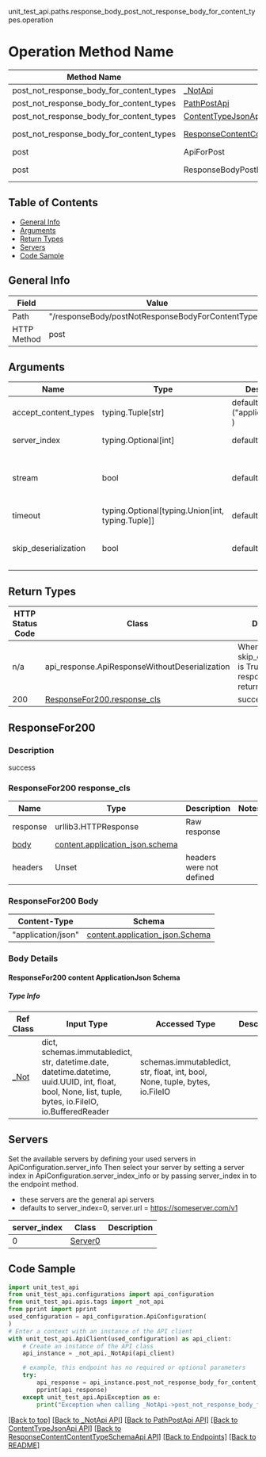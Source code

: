 unit_test_api.paths.response_body_post_not_response_body_for_content_types.operation
# Operation Method Name

| Method Name | Api Class | Notes |
| ----------- | --------- | ----- |
| post_not_response_body_for_content_types | [_NotApi](../../apis/tags/_not_api.md) | This api is only for tag=not |
| post_not_response_body_for_content_types | [PathPostApi](../../apis/tags/path_post_api.md) | This api is only for tag=path.post |
| post_not_response_body_for_content_types | [ContentTypeJsonApi](../../apis/tags/content_type_json_api.md) | This api is only for tag=contentType_json |
| post_not_response_body_for_content_types | [ResponseContentContentTypeSchemaApi](../../apis/tags/response_content_content_type_schema_api.md) | This api is only for tag=response.content.contentType.schema |
| post | ApiForPost | This api is only for this endpoint |
| post | ResponseBodyPostNotResponseBodyForContentTypes | This api is only for path=/responseBody/postNotResponseBodyForContentTypes |

## Table of Contents
- [General Info](#general-info)
- [Arguments](#arguments)
- [Return Types](#return-types)
- [Servers](#servers)
- [Code Sample](#code-sample)

## General Info
| Field | Value |
| ----- | ----- |
| Path | "/responseBody/postNotResponseBodyForContentTypes" |
| HTTP Method | post |

## Arguments

Name | Type | Description  | Notes
------------- | ------------- | ------------- | -------------
accept_content_types | typing.Tuple[str] | default is ("application/json", ) | Tells the server the content type(s) that are accepted by the client
server_index | typing.Optional[int] | default is None | Allows one to select a different [server](#servers). If not None, must be one of [0]
stream | bool | default is False | if True then the response.content will be streamed and loaded from a file like object. When downloading a file, set this to True to force the code to deserialize the content to a FileSchema file
timeout | typing.Optional[typing.Union[int, typing.Tuple]] | default is None | the timeout used by the rest client
skip_deserialization | bool | default is False | when True, headers and body will be unset and an instance of api_response.ApiResponseWithoutDeserialization will be returned

## Return Types

HTTP Status Code | Class | Description
------------- | ------------- | -------------
n/a | api_response.ApiResponseWithoutDeserialization | When skip_deserialization is True this response is returned
200 | [ResponseFor200.response_cls](#responsefor200-response_cls) | success

## ResponseFor200

### Description
success

### ResponseFor200 response_cls
Name | Type | Description  | Notes
------------- | ------------- | ------------- | -------------
response | urllib3.HTTPResponse | Raw response |
[body](#responsefor200-body) | [content.application_json.schema](#responsefor200-content-applicationjson-schema) |  |
headers | Unset | headers were not defined |

### ResponseFor200 Body
Content-Type | Schema
------------ | -------
"application/json" | [content.application_json.Schema](#responsefor200-content-applicationjson-schema)

### Body Details
#### ResponseFor200 content ApplicationJson Schema

##### Type Info
Ref Class | Input Type | Accessed Type | Description
--------- | ---------- | ------------- | ------------
[_Not](../../components/schema/_not.md) | dict, schemas.immutabledict, str, datetime.date, datetime.datetime, uuid.UUID, int, float, bool, None, list, tuple, bytes, io.FileIO, io.BufferedReader | schemas.immutabledict, str, float, int, bool, None, tuple, bytes, io.FileIO |

## Servers

Set the available servers by defining your used servers in ApiConfiguration.server_info
Then select your server by setting a server index in ApiConfiguration.server_index_info or by
passing server_index in to the endpoint method.
- these servers are the general api servers
- defaults to server_index=0, server.url = https://someserver.com/v1

server_index | Class | Description
------------ | ----- | ------------
0 | [Server0](../../servers/server_0.md) |

## Code Sample

```python
import unit_test_api
from unit_test_api.configurations import api_configuration
from unit_test_api.apis.tags import _not_api
from pprint import pprint
used_configuration = api_configuration.ApiConfiguration(
)
# Enter a context with an instance of the API client
with unit_test_api.ApiClient(used_configuration) as api_client:
    # Create an instance of the API class
    api_instance = _not_api._NotApi(api_client)

    # example, this endpoint has no required or optional parameters
    try:
        api_response = api_instance.post_not_response_body_for_content_types()
        pprint(api_response)
    except unit_test_api.ApiException as e:
        print("Exception when calling _NotApi->post_not_response_body_for_content_types: %s\n" % e)
```

[[Back to top]](#top)
[[Back to _NotApi API]](../../apis/tags/_not_api.md)
[[Back to PathPostApi API]](../../apis/tags/path_post_api.md)
[[Back to ContentTypeJsonApi API]](../../apis/tags/content_type_json_api.md)
[[Back to ResponseContentContentTypeSchemaApi API]](../../apis/tags/response_content_content_type_schema_api.md)
[[Back to Endpoints]](../../../README.md#Endpoints) [[Back to README]](../../../README.md)